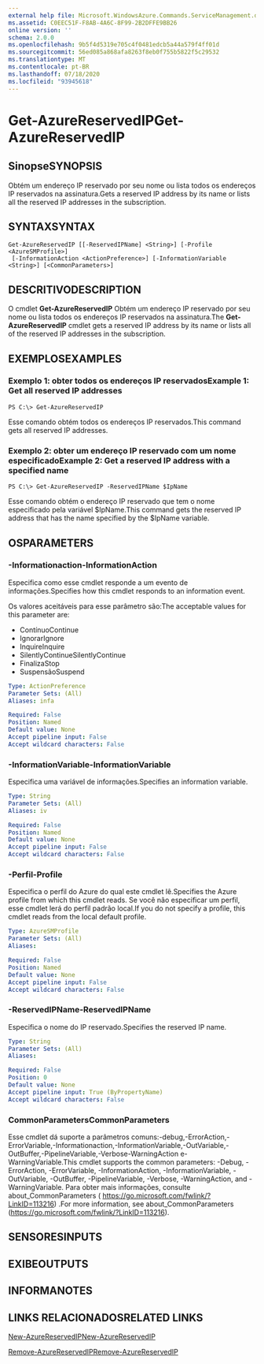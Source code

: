 ```yaml
---
external help file: Microsoft.WindowsAzure.Commands.ServiceManagement.dll-Help.xml
ms.assetid: C0EEC51F-F8AB-4A6C-8F99-2B2DFFE9BB26
online version: ''
schema: 2.0.0
ms.openlocfilehash: 9b5f4d5319e705c4f0481edcb5a44a579f4ff01d
ms.sourcegitcommit: 56ed085a868afa8263f8eb0f755b5822f5c29532
ms.translationtype: MT
ms.contentlocale: pt-BR
ms.lasthandoff: 07/18/2020
ms.locfileid: "93945618"
---
```

# <span data-ttu-id="72f77-101">Get-AzureReservedIP</span><span class="sxs-lookup"><span data-stu-id="72f77-101">Get-AzureReservedIP</span></span>

## <span data-ttu-id="72f77-102">Sinopse</span><span class="sxs-lookup"><span data-stu-id="72f77-102">SYNOPSIS</span></span>
<span data-ttu-id="72f77-103">Obtém um endereço IP reservado por seu nome ou lista todos os endereços IP reservados na assinatura.</span><span class="sxs-lookup"><span data-stu-id="72f77-103">Gets a reserved IP address by its name or lists all the reserved IP addresses in the subscription.</span></span>

## <span data-ttu-id="72f77-104">SYNTAX</span><span class="sxs-lookup"><span data-stu-id="72f77-104">SYNTAX</span></span>

```
Get-AzureReservedIP [[-ReservedIPName] <String>] [-Profile <AzureSMProfile>]
 [-InformationAction <ActionPreference>] [-InformationVariable <String>] [<CommonParameters>]
```

## <span data-ttu-id="72f77-105">DESCRITIVO</span><span class="sxs-lookup"><span data-stu-id="72f77-105">DESCRIPTION</span></span>
<span data-ttu-id="72f77-106">O cmdlet **Get-AzureReservedIP** Obtém um endereço IP reservado por seu nome ou lista todos os endereços IP reservados na assinatura.</span><span class="sxs-lookup"><span data-stu-id="72f77-106">The **Get-AzureReservedIP** cmdlet gets a reserved IP address by its name or lists all of the reserved IP addresses in the subscription.</span></span>

## <span data-ttu-id="72f77-107">EXEMPLOS</span><span class="sxs-lookup"><span data-stu-id="72f77-107">EXAMPLES</span></span>

### <span data-ttu-id="72f77-108">Exemplo 1: obter todos os endereços IP reservados</span><span class="sxs-lookup"><span data-stu-id="72f77-108">Example 1: Get all reserved IP addresses</span></span>
```
PS C:\> Get-AzureReservedIP
```

<span data-ttu-id="72f77-109">Esse comando obtém todos os endereços IP reservados.</span><span class="sxs-lookup"><span data-stu-id="72f77-109">This command gets all reserved IP addresses.</span></span>

### <span data-ttu-id="72f77-110">Exemplo 2: obter um endereço IP reservado com um nome especificado</span><span class="sxs-lookup"><span data-stu-id="72f77-110">Example 2: Get a reserved IP address with a specified name</span></span>
```
PS C:\> Get-AzureReservedIP -ReservedIPName $IpName
```

<span data-ttu-id="72f77-111">Esse comando obtém o endereço IP reservado que tem o nome especificado pela variável $IpName.</span><span class="sxs-lookup"><span data-stu-id="72f77-111">This command gets the reserved IP address that has the name specified by the $IpName variable.</span></span>

## <span data-ttu-id="72f77-112">OS</span><span class="sxs-lookup"><span data-stu-id="72f77-112">PARAMETERS</span></span>

### <span data-ttu-id="72f77-113">-Informationaction</span><span class="sxs-lookup"><span data-stu-id="72f77-113">-InformationAction</span></span>
<span data-ttu-id="72f77-114">Especifica como esse cmdlet responde a um evento de informações.</span><span class="sxs-lookup"><span data-stu-id="72f77-114">Specifies how this cmdlet responds to an information event.</span></span>

<span data-ttu-id="72f77-115">Os valores aceitáveis para esse parâmetro são:</span><span class="sxs-lookup"><span data-stu-id="72f77-115">The acceptable values for this parameter are:</span></span>

- <span data-ttu-id="72f77-116">Contínuo</span><span class="sxs-lookup"><span data-stu-id="72f77-116">Continue</span></span>
- <span data-ttu-id="72f77-117">Ignorar</span><span class="sxs-lookup"><span data-stu-id="72f77-117">Ignore</span></span>
- <span data-ttu-id="72f77-118">Inquire</span><span class="sxs-lookup"><span data-stu-id="72f77-118">Inquire</span></span>
- <span data-ttu-id="72f77-119">SilentlyContinue</span><span class="sxs-lookup"><span data-stu-id="72f77-119">SilentlyContinue</span></span>
- <span data-ttu-id="72f77-120">Finaliza</span><span class="sxs-lookup"><span data-stu-id="72f77-120">Stop</span></span>
- <span data-ttu-id="72f77-121">Suspensão</span><span class="sxs-lookup"><span data-stu-id="72f77-121">Suspend</span></span>

```yaml
Type: ActionPreference
Parameter Sets: (All)
Aliases: infa

Required: False
Position: Named
Default value: None
Accept pipeline input: False
Accept wildcard characters: False
```

### <span data-ttu-id="72f77-122">-InformationVariable</span><span class="sxs-lookup"><span data-stu-id="72f77-122">-InformationVariable</span></span>
<span data-ttu-id="72f77-123">Especifica uma variável de informações.</span><span class="sxs-lookup"><span data-stu-id="72f77-123">Specifies an information variable.</span></span>

```yaml
Type: String
Parameter Sets: (All)
Aliases: iv

Required: False
Position: Named
Default value: None
Accept pipeline input: False
Accept wildcard characters: False
```

### <span data-ttu-id="72f77-124">-Perfil</span><span class="sxs-lookup"><span data-stu-id="72f77-124">-Profile</span></span>
<span data-ttu-id="72f77-125">Especifica o perfil do Azure do qual este cmdlet lê.</span><span class="sxs-lookup"><span data-stu-id="72f77-125">Specifies the Azure profile from which this cmdlet reads.</span></span>
<span data-ttu-id="72f77-126">Se você não especificar um perfil, esse cmdlet lerá do perfil padrão local.</span><span class="sxs-lookup"><span data-stu-id="72f77-126">If you do not specify a profile, this cmdlet reads from the local default profile.</span></span>

```yaml
Type: AzureSMProfile
Parameter Sets: (All)
Aliases: 

Required: False
Position: Named
Default value: None
Accept pipeline input: False
Accept wildcard characters: False
```

### <span data-ttu-id="72f77-127">-ReservedIPName</span><span class="sxs-lookup"><span data-stu-id="72f77-127">-ReservedIPName</span></span>
<span data-ttu-id="72f77-128">Especifica o nome do IP reservado.</span><span class="sxs-lookup"><span data-stu-id="72f77-128">Specifies the reserved IP name.</span></span>

```yaml
Type: String
Parameter Sets: (All)
Aliases: 

Required: False
Position: 0
Default value: None
Accept pipeline input: True (ByPropertyName)
Accept wildcard characters: False
```

### <span data-ttu-id="72f77-129">CommonParameters</span><span class="sxs-lookup"><span data-stu-id="72f77-129">CommonParameters</span></span>
<span data-ttu-id="72f77-130">Esse cmdlet dá suporte a parâmetros comuns:-debug,-ErrorAction,-ErrorVariable,-Informationaction,-InformationVariable,-OutVariable,-OutBuffer,-PipelineVariable,-Verbose-WarningAction e-WarningVariable.</span><span class="sxs-lookup"><span data-stu-id="72f77-130">This cmdlet supports the common parameters: -Debug, -ErrorAction, -ErrorVariable, -InformationAction, -InformationVariable, -OutVariable, -OutBuffer, -PipelineVariable, -Verbose, -WarningAction, and -WarningVariable.</span></span> <span data-ttu-id="72f77-131">Para obter mais informações, consulte about_CommonParameters ( https://go.microsoft.com/fwlink/?LinkID=113216) .</span><span class="sxs-lookup"><span data-stu-id="72f77-131">For more information, see about_CommonParameters (https://go.microsoft.com/fwlink/?LinkID=113216).</span></span>

## <span data-ttu-id="72f77-132">SENSORES</span><span class="sxs-lookup"><span data-stu-id="72f77-132">INPUTS</span></span>

## <span data-ttu-id="72f77-133">EXIBE</span><span class="sxs-lookup"><span data-stu-id="72f77-133">OUTPUTS</span></span>

## <span data-ttu-id="72f77-134">INFORMA</span><span class="sxs-lookup"><span data-stu-id="72f77-134">NOTES</span></span>

## <span data-ttu-id="72f77-135">LINKS RELACIONADOS</span><span class="sxs-lookup"><span data-stu-id="72f77-135">RELATED LINKS</span></span>

[<span data-ttu-id="72f77-136">New-AzureReservedIP</span><span class="sxs-lookup"><span data-stu-id="72f77-136">New-AzureReservedIP</span></span>](./New-AzureReservedIP.md)

[<span data-ttu-id="72f77-137">Remove-AzureReservedIP</span><span class="sxs-lookup"><span data-stu-id="72f77-137">Remove-AzureReservedIP</span></span>](./Remove-AzureReservedIP.md)


